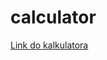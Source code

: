 # calculator
<a href="https://628d116df3a1721a3a2f5d08--guileless-lolly-e43adb.netlify.app/">Link do kalkulatora</a>
